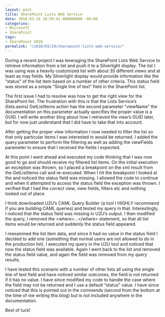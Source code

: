 ```yaml
---
layout: post
title: SharePoint Lists Web Service
date: 2010-03-24 10:59:41.000000000 -04:00
categories:
- Microsoft
- SharePoint
tags:
- SharePoint 2010
permalink: "/2010/03/24/sharepoint-lists-web-service/"
---
```

During a recent project I was leveraging the SharePoint Lists Web Service to retrieve information from a list and push it to a Silverlight display. The list I was using was a heavily customized list with about 35 different views and at least as may fields. My Silverlight display would provide information like the “status” of the list item based on a number of other criteria. This status field was stored as a simple “Single line of text” field in the SharePoint list.
<!--more-->

The first issue I had to resolve was how to get the right view for the SharePoint list. The frustration with this is that the Lists Service’s (lists.asmx) GetListItems action has the second parameter “viewName” the documentation on this parameter actually specifies the proper value is a GUID. I will write another blog about how I retrieved the view’s GUID later, but for now just understand that I did have to take that into account.

After getting the proper view information I now needed to filter the list so that only particular items I was interested in would be returned. I added the query parameter to perform the filtering as well as adding the viewFields parameter to ensure that I received the fields I expected.

At this point I went ahead and executed my code thinking that I was now good to go and should receive my filtered list items. On the initial execution an exception was thrown, so I placed a breakpoint on the xml result from the GetListItems call and re-executed. When I hit the breakpoint I looked at the and noticed the status field was missing. I allowed the code to continue and when it attempted to access the status field the exception was thrown. I verified that I had the correct view, view fields, filters etc and nothing looked out of place.

I think downloaded U2U’s CAML Query Builder (a tool I HIGHLY recommend if you are building CAML queries) and tested my query in that. Interestingly, I noticed that the status field was missing in U2U’s output. I then modified the query, I removed the \<where\>…\</where\> statement, so that all list items would be returned and suddenly the status field appeared.

I reexamined the list item data, and since it had no value in the status field I decided to add one (something that normal users are not allowed to do in the production list). I executed my query in the U2U tool and noticed that now the status field was available. Again I went back to the list and removed the status field value, and again the field was removed from my query results.

I have tested this scenario with a number of other lists all using the single line of text field and have noticed similar outcomes, the field is not returned if it has no value. I have since modified my code to handle the case where the field may not be returned and I use a default “status” value. I have since noticed that this is pointed out in the commends (second from the bottom at the time of me writing this blog) but is not included anywhere in the documentation.

Best of luck!

